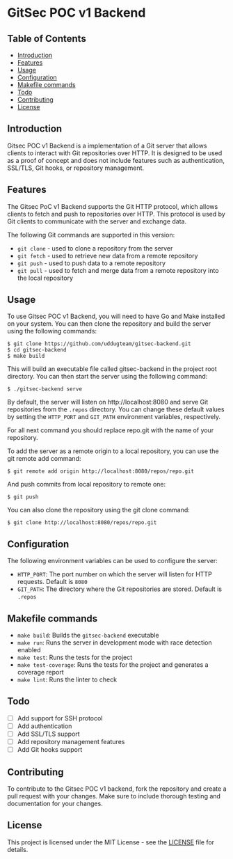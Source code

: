 # GitSec POC v1 Backend

## Table of Contents

- [Introduction](#Introduction)
- [Features](#Features)
- [Usage](#Usage)
- [Configuration](#Configuration)
- [Makefile commands](#Makefile-commands)
- [Todo](#Todo)
- [Contributing](#Contributing)
- [License](#License)

## Introduction
Gitsec POC v1 Backend is a implementation of a Git server that allows clients to interact with Git repositories over HTTP.
It is designed to be used as a proof of concept and does not include features such as authentication, SSL/TLS, Git hooks, or repository management.

## Features
The Gitsec PoC v1 Backend supports the Git HTTP protocol, which allows clients to fetch and push to repositories over HTTP.
This protocol is used by Git clients to communicate with the server and exchange data.

The following Git commands are supported in this version:

* `git clone` - used to clone a repository from the server
* `git fetch` - used to retrieve new data from a remote repository
* `git push` - used to push data to a remote repository
* `git pull` - used to fetch and merge data from a remote repository into the local repository

## Usage
To use Gitsec POC v1 Backend, you will need to have Go and Make installed on your system.
You can then clone the repository and build the server using the following commands:
```shell
$ git clone https://github.com/uddugteam/gitsec-backend.git
$ cd gitsec-backend
$ make build
```

This will build an executable file called gitsec-backend in the project root directory.
You can then start the server using the following command:
```shell
$ ./gitsec-backend serve
```

By default, the server will listen on http://localhost:8080 and serve Git repositories from the `.repos` directory.
You can change these default values by setting the `HTTP_PORT` and `GIT_PATH` environment variables, respectively.

For all next command you should replace repo.git with the name of your repository.

To add the server as a remote origin to a local repository, you can use the git remote add command:
```shell
$ git remote add origin http://localhost:8080/repos/repo.git
```

And push commits from local repository to remote one:
```shell
$ git push
```

You can also clone the repository using the git clone command:
```shell
$ git clone http://localhost:8080/repos/repo.git
```


## Configuration
The following environment variables can be used to configure the server:

* `HTTP_PORT`: The port number on which the server will listen for HTTP requests. Default is `8080`
* `GIT_PATH`: The directory where the Git repositories are stored. Default is `.repos`

## Makefile commands
* `make build`: Builds the `gitsec-backend` executable
* `make run`: Runs the server in development mode with race detection enabled
* `make test`: Runs the tests for the project
* `make test-coverage`: Runs the tests for the project and generates a coverage report
* `make lint`: Runs the linter to check

## Todo
- [ ] Add support for SSH protocol
- [ ] Add authentication
- [ ] Add SSL/TLS support
- [ ] Add repository management features
- [ ] Add Git hooks support

## Contributing
To contribute to the Gitsec POC v1 backend, fork the repository and create a pull request with your changes.
Make sure to include thorough testing and documentation for your changes.

## License
This project is licensed under the MIT License - see the [LICENSE](LICENSE) file for details.